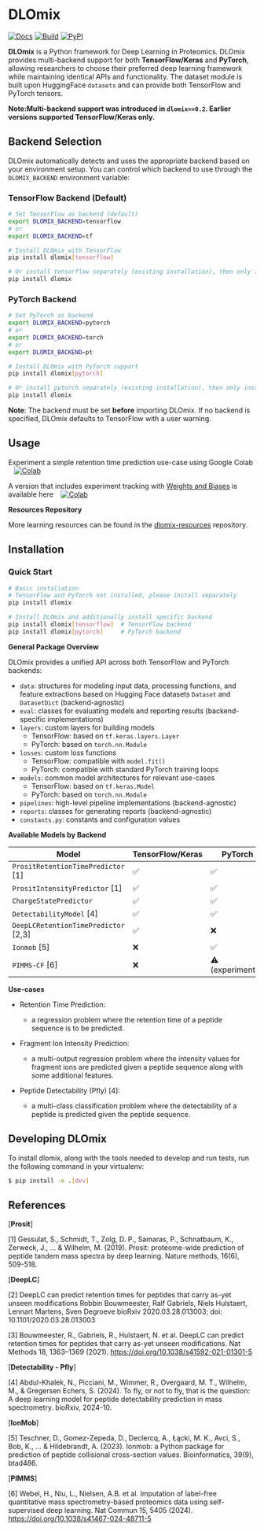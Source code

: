 # DLOmix

[![Docs](https://readthedocs.org/projects/dlomix/badge/?version=stable)](https://dlomix.readthedocs.io/en/stable/?badge=stable)
[![Build](https://github.com/wilhelm-lab/dlomix/actions/workflows/build.yaml/badge.svg)](https://github.com/wilhelm-lab/dlomix/actions/workflows/build.yaml)
[![PyPI](https://github.com/wilhelm-lab/dlomix/actions/workflows/pypi.yaml/badge.svg)](https://github.com/wilhelm-lab/dlomix/actions/workflows/pypi.yaml)

**DLOmix** is a Python framework for Deep Learning in Proteomics. DLOmix provides multi-backend support for both **TensorFlow/Keras** and **PyTorch**, allowing researchers to choose their preferred deep learning framework while maintaining identical APIs and functionality. The dataset module is built upon HuggingFace `datasets` and can provide both TensorFlow and PyTorch tensors.

**Note:Multi-backend support was introduced in `dlomix==0.2`. Earlier versions supported TensorFlow/Keras only.**

## Backend Selection

DLOmix automatically detects and uses the appropriate backend based on your environment setup. You can control which backend to use through the `DLOMIX_BACKEND` environment variable:

### TensorFlow Backend (Default)
```bash
# Set TensorFlow as backend (default)
export DLOMIX_BACKEND=tensorflow
# or
export DLOMIX_BACKEND=tf

# Install DLOmix with TensorFlow
pip install dlomix[tensorflow]

# Or install tensorflow separately (existing installation), then only install dlomix
pip install dlomix
```

### PyTorch Backend
```bash
# Set PyTorch as backend
export DLOMIX_BACKEND=pytorch
# or
export DLOMIX_BACKEND=torch
# or
export DLOMIX_BACKEND=pt

# Install DLOmix with PyTorch support
pip install dlomix[pytorch]

# Or install pytorch separately (existing installation), then only install dlomix
pip install dlomix
```

**Note**: The backend must be set **before** importing DLOmix. If no backend is specified, DLOmix defaults to TensorFlow with a user warning.

## Usage
Experiment a simple retention time prediction use-case using Google Colab &nbsp;&nbsp; [![Colab](https://colab.research.google.com/assets/colab-badge.svg)](https://colab.research.google.com/github/wilhelm-lab/dlomix/blob/develop/notebooks/Example_RTModel_Walkthrough_colab.ipynb)

A version that includes experiment tracking with [Weights and Biases](https://www.wandb.ai) is available here &nbsp;&nbsp; [![Colab](https://colab.research.google.com/assets/colab-badge.svg)](https://colab.research.google.com/github/wilhelm-lab/dlomix/blob/develop/notebooks/Example_RTModel_Walkthrough_colab-weights-and-biases.ipynb)

**Resources Repository**

More learning resources can be found in the [dlomix-resources](https://github.com/wilhelm-lab/dlomix-resources) repository.

## Installation

### Quick Start
```bash
# Basic installation
# TensorFlow and PyTorch not installed, please install separately
pip install dlomix

# Install DLOmix and additionally install specific backend
pip install dlomix[tensorflow]  # TensorFlow backend
pip install dlomix[pytorch]     # PyTorch backend

```


**General Package Overview**

DLOmix provides a unified API across both TensorFlow and PyTorch backends:

-  `data`: structures for modeling input data, processing functions, and feature extractions based on Hugging Face datasets `Dataset` and `DatasetDict` (backend-agnostic)
-  `eval`: classes for evaluating models and reporting results (backend-specific implementations)
-  `layers`: custom layers for building models
   - TensorFlow: based on `tf.keras.layers.Layer`
   - PyTorch: based on `torch.nn.Module`
-  `losses`: custom loss functions
   - TensorFlow: compatible with `model.fit()`
   - PyTorch: compatible with standard PyTorch training loops
- `models`: common model architectures for relevant use-cases
   - TensorFlow: based on `tf.keras.Model`
   - PyTorch: based on `torch.nn.Module`
-  `pipelines`: high-level pipeline implementations (backend-agnostic)
-  `reports`: classes for generating reports (backend-agnostic)
-  `constants.py`: constants and configuration values

**Available Models by Backend**

| Model | TensorFlow/Keras | PyTorch |
|-------|------------|---------|
| `PrositRetentionTimePredictor` [1] | ✅ | ✅ |
| `PrositIntensityPredictor` [1] | ✅ | ✅ |
| `ChargeStatePredictor` | ✅ | ✅ |
| `DetectabilityModel` [4] | ✅ | ✅ |
| `DeepLCRetentionTimePredictor` [2,3] | ✅ | ❌ |
| `Ionmob` [5] | ❌ | ✅ |
| `PIMMS-CF` [6] | ❌ | ⚠ (experimental) |



**Use-cases**

- Retention Time Prediction:
    - a regression problem where the retention time of a peptide sequence is to be predicted.

- Fragment Ion Intensity Prediction:
    - a multi-output regression problem where the intensity values for fragment ions are predicted given a peptide sequence along with some additional features.

- Peptide Detectability (Pfly) [4]:
    - a multi-class classification problem where the detectability of a peptide is predicted given the peptide sequence.


## Developing DLOmix
To install dlomix, along with the tools needed to develop and run tests, run the following command in your virtualenv:
```bash
$ pip install -e .[dev]
```


## References

[**Prosit**]

[1] Gessulat, S., Schmidt, T., Zolg, D. P., Samaras, P., Schnatbaum, K., Zerweck, J., ... & Wilhelm, M. (2019). Prosit: proteome-wide prediction of peptide tandem mass spectra by deep learning. Nature methods, 16(6), 509-518.

[**DeepLC**]

[2] DeepLC can predict retention times for peptides that carry as-yet unseen modifications
Robbin Bouwmeester, Ralf Gabriels, Niels Hulstaert, Lennart Martens, Sven Degroeve
bioRxiv 2020.03.28.013003; doi: 10.1101/2020.03.28.013003

[3] Bouwmeester, R., Gabriels, R., Hulstaert, N. et al. DeepLC can predict retention times for peptides that carry as-yet unseen modifications. Nat Methods 18, 1363–1369 (2021). https://doi.org/10.1038/s41592-021-01301-5

[**Detectability - Pfly**]

[4] Abdul-Khalek, N., Picciani, M., Wimmer, R., Overgaard, M. T., Wilhelm, M., & Gregersen Echers, S. (2024). To fly, or not to fly, that is the question: A deep learning model for peptide detectability prediction in mass spectrometry. bioRxiv, 2024-10.

[**IonMob**]

[5] Teschner, D., Gomez-Zepeda, D., Declercq, A., Łącki, M. K., Avci, S., Bob, K., ... & Hildebrandt, A. (2023). Ionmob: a Python package for prediction of peptide collisional cross-section values. Bioinformatics, 39(9), btad486.

[**PIMMS**]

[6] Webel, H., Niu, L., Nielsen, A.B. et al.
Imputation of label-free quantitative mass spectrometry-based proteomics data using self-supervised deep learning.
Nat Commun 15, 5405 (2024).
https://doi.org/10.1038/s41467-024-48711-5
